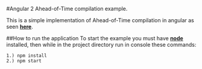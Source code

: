 #Angular 2 Ahead-of-Time compilation example.

This is a simple implementation of Ahead-of-Time compilation in angular as seen [**here**](https://medium.com/@laco0416/aot-compilation-with-webpack-359ac9f4916f#.5iy3l54rp).

##How to run the application
To start the example you must have [**node**](https://nodejs.org/en/download/) installed, then while in the project directory run in console these commands:

    1.) npm install
    2.) npm start
